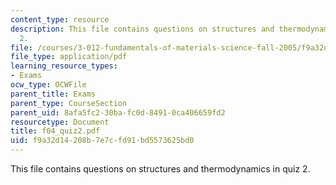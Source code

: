 ```yaml
---
content_type: resource
description: This file contains questions on structures and thermodynamics in quiz
  2.
file: /courses/3-012-fundamentals-of-materials-science-fall-2005/f9a32d14208b7e7cfd91bd5573625bd0_f04_quiz2.pdf
file_type: application/pdf
learning_resource_types:
- Exams
ocw_type: OCWFile
parent_title: Exams
parent_type: CourseSection
parent_uid: 8afa5fc2-30ba-fc0d-8491-0ca406659fd2
resourcetype: Document
title: f04_quiz2.pdf
uid: f9a32d14-208b-7e7c-fd91-bd5573625bd0
---
```

This file contains questions on structures and thermodynamics in quiz 2.

